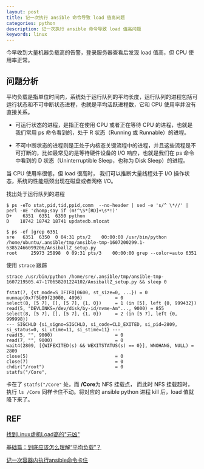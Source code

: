 ```yaml
---
layout: post
title: 记一次执行 ansible 命令导致 load 值高问题
categories: python
description: 记一次执行 ansible 命令导致 load 值高问题
keywords: linux
---
```



今早收到大量机器负载高的告警，登录服务器查看后发现 load 值高，但 CPU 使用率正常。

## 问题分析

平均负载是指单位时间内，系统处于运行队列的平均长度，运行队列的进程包括可运行状态和不可中断状态进程，也就是平均活跃进程数，它和 CPU 使用率并没有直接关系。

 - 可运行状态的进程，是指正在使用 CPU 或者正在等待 CPU 的进程，也就是我们常用 ps 命令看到的，处于 R 状态（Running 或 Runnable）的进程。
 
 - 不可中断状态的进程则是正处于内核态关键流程中的进程，并且这些流程是不可打断的，比如最常见的是等待硬件设备的 I/O 响应，也就是我们在 ps 命令中看到的 D 状态（Uninterruptible Sleep，也称为 Disk Sleep）的进程。

当 CPU 使用率很低，但 load 很高时， 我们可以推断大量线程处于 I/O 操作状态，系统的性能瓶颈出现在磁盘或者网络 I/O。

找出处于运行队列的进程

```shell
$ ps -eTo stat,pid,tid,ppid,comm  --no-header | sed -e 's/^ \*//' | perl -nE 'chomp;say if (m!^\S*[RD]+\s*!)'
D+    6351  6351  6350 python
D    18742 18742 18741 updatedb.mlocat

$ ps -ef |grep 6351
sre   6351  6350  0 04:31 pts/2    00:00:00 /usr/bin/python /home/ubuntu/.ansible/tmp/ansible-tmp-1607200299.1-63852466099206/AnsiballZ_setup.py
root     25973 25898  0 09:31 pts/3    00:00:00 grep --color=auto 6351
```

使用 `strace` 跟踪

`strace /usr/bin/python /home/sre/.ansible/tmp/ansible-tmp-1607219505.47-170658201224102/AnsiballZ_setup.py && sleep 0 `

```plain
fstat(7, {st_mode=S_IFIFO|0600, st_size=0, ...}) = 0
munmap(0x7f5b09f23000, 4096)            = 0
select(8, [5 7], [], [5 7], {1, 0})     = 1 (in [5], left {0, 999432})
read(5, "DEVLINKS=/dev/disk/by-id/nvme-Am"..., 9000) = 855
select(8, [5 7], [], [5 7], {1, 0})     = 2 (in [5 7], left {0, 999998})
--- SIGCHLD {si_signo=SIGCHLD, si_code=CLD_EXITED, si_pid=2809, si_status=0, si_utime=11, si_stime=11} ---
read(5, "", 9000)                       = 0
read(7, "", 9000)                       = 0
wait4(2809, [{WIFEXITED(s) && WEXITSTATUS(s) == 0}], WNOHANG, NULL) = 2809
close(5)                                = 0
close(7)                                = 0
chdir("/root")                          = 0
statfs("/Core", 
```

卡在了 `statfs("/Core"` 处，而 **/Core**为 NFS 挂载点， 而此时 NFS 挂载超时，执行 `ls /Core` 同样卡住不动。将对应的 ansible python 进程 kill 后，load 值就降下来了。

## REF

[找到Linux虚机Load高的"元凶"](https://blog.csdn.net/xiaoyida11/article/details/103717647)

[基础篇：到底应该怎么理解“平均负载”？](https://time.geekbang.org/column/article/69618)

[记一次容器内执行ansible命令卡住](https://blog.csdn.net/qq_27565769/article/details/110107474)
